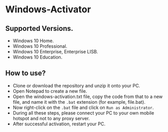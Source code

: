 # Windows-Activator

## Supported Versions.
- Windows 10 Home.
- Windows 10 Professional.
- Windows 10 Enterprise, Enterprise LISB.
- Windows 10 Education.

## How to use?
- Clone or download the repository and unzip it onto your PC.
- Open Notepad to create a new file.
- Open the windows-activation.txt file, copy the code from that to a new file, and name it with the `.bat` extension (for example, file.bat).
- Now right-click on the `.bat` file and click on `Run as Administrator`.
- During all these steps, please connect your PC to your own mobile hotspot and not to any proxy server.
- After successful activation, restart your PC.
